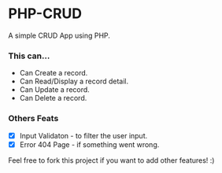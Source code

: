 # PHP-CRUD
A simple CRUD App using PHP.

### This can...
- Can Create a record. 
- Can Read/Display a record detail.
- Can Update a record. 
- Can Delete a record.

### Others Feats

- [x] Input Validaton - to filter the user input.
- [x] Error 404 Page - if something went wrong. 

Feel free to fork this project if you want to add other features! :)
